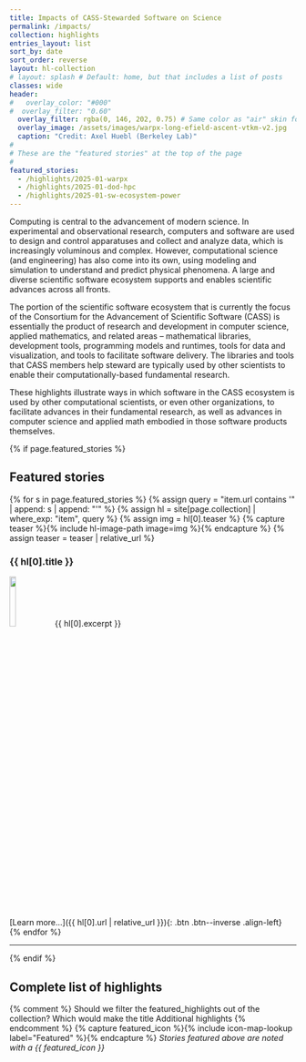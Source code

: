```yaml
---
title: Impacts of CASS-Stewarded Software on Science
permalink: /impacts/
collection: highlights
entries_layout: list
sort_by: date
sort_order: reverse
layout: hl-collection
# layout: splash # Default: home, but that includes a list of posts
classes: wide
header:
#   overlay_color: "#000"
#  overlay_filter: "0.60"
  overlay_filter: rgba(0, 146, 202, 0.75) # Same color as "air" skin footer
  overlay_image: /assets/images/warpx-long-efield-ascent-vtkm-v2.jpg
  caption: "Credit: Axel Huebl (Berkeley Lab)"
#
# These are the "featured stories" at the top of the page
#
featured_stories:
  - /highlights/2025-01-warpx
  - /highlights/2025-01-dod-hpc
  - /highlights/2025-01-sw-ecosystem-power
---
```


Computing is central to the advancement of modern science. In experimental and observational research, computers and software are used to design and control apparatuses and collect and analyze data, which is increasingly voluminous and complex. However, computational science (and engineering) has also come into its own, using modeling and simulation to understand and predict physical phenomena. A large and diverse scientific software ecosystem supports and enables scientific advances across all fronts.

The portion of the scientific software ecosystem that is currently the focus of the Consortium for the Advancement of Scientific Software (CASS) is essentially the product of research and development in computer science, applied mathematics, and related areas – mathematical libraries, development tools, programming models and runtimes, tools for data and visualization, and tools to facilitate software delivery. The libraries and tools that CASS members help steward are typically used by other scientists to enable their computationally-based fundamental research.

These highlights illustrate ways in which software in the CASS ecosystem is used by other computational scientists, or even other organizations, to facilitate advances in their fundamental research, as well as advances in computer science and applied math embodied in those software products themselves.

{% if page.featured_stories %}
## Featured stories

{% for s in page.featured_stories %}
{% assign query = "item.url contains '" | append: s | append: "'" %}
{% assign hl = site[page.collection] | where_exp: "item", query %}
{% assign img = hl[0].teaser %}
{% capture teaser %}{% include hl-image-path image=img %}{% endcapture %}
{% assign teaser = teaser | relative_url %}
### {{ hl[0].title }}

<a href="{{ teaser }}" class="image-popup"><img src="{{ teaser }}" class="align-right" style="width: 15%"></a>
{{ hl[0].excerpt }} 

[Learn more...]({{ hl[0].url | relative_url }}){: .btn .btn--inverse .align-left}
<br>
{% endfor %}

<hr>
{% endif %}

## Complete list of highlights
{% comment %}
  Should we filter the featured_highlights out of the collection?
  Which would make the title Additional highlights
{% endcomment %}
{% capture featured_icon %}{% include icon-map-lookup label="Featured" %}{% endcapture %}
*Stories featured above are noted with a {{ featured_icon }}*